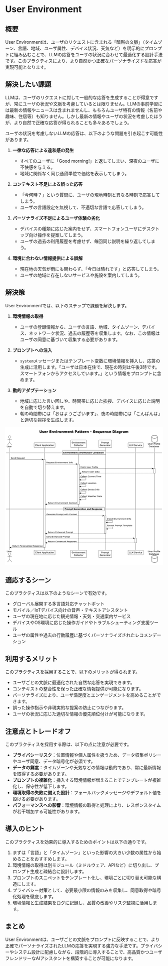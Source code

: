 # User Environment

## 概要

User Environmentは、ユーザのリクエストに含まれる「暗黙の文脈」（タイムゾーン、言語、地域、ユーザ属性、デバイス状況、天気など）を明示的にプロンプトに組み込むことで、LLMの応答をユーザの状況に合わせて最適化する設計手法です。このプラクティスにより、より自然かつ正確なパーソナライズドな応答が実現可能となります。

## 解決したい課題

LLMは、ユーザのリクエストに対して一般的な応答を生成することが得意ですが、常にユーザの状況や文脈を考慮しているとは限りません。LLMの事前学習には最新の情報やニュースは含まれませんし、もちろんユーザ特有の情報（名前や趣味、住居等）も知りません。しかし最新の情報やユーザの状況を考慮したほうが、より自然で正確な応答が得られることも多々あるでしょう。

ユーザの状況を考慮しないLLMの応答は、以下のような問題を引き起こす可能性があります。

1. **一律な応答による違和感の発生**
   - すべてのユーザに「Good morning!」と返してしまい、深夜のユーザに不快感を与える。
   - 地域に関係なく同じ通貨単位で価格を表示してしまう。

2. **コンテキスト不足による誤った応答**
   - 「今何時？」という質問に、ユーザの現地時刻と異なる時刻で応答してしまう。
   - ユーザの言語設定を無視して、不適切な言語で応答してしまう。

3. **パーソナライズ不足によるユーザ体験の劣化**
   - デバイスの種類に応じた案内をせず、スマートフォンユーザにデスクトップ向け操作を提案してしまう。
   - ユーザの過去の利用履歴を考慮せず、毎回同じ説明を繰り返してしまう。

4. **環境に合わない情報提供による誤解**
   - 現在地の天気が雨にも関わらず、「今日は晴れです」と応答してしまう。
   - ユーザの地域に存在しないサービスや施設を案内してしまう。

## 解決策

User Environmentでは、以下のステップで課題を解決します。

1. **環境情報の取得**
   - ユーザの登録情報から、ユーザの言語、地域、タイムゾーン、デバイス、ネットワーク状況、過去の履歴等を収集します。なお、この情報はユーザの同意に基づいて収集する必要があります。

2. **プロンプトへの注入**
   - `system`メッセージまたはテンプレート変数に環境情報を挿入し、応答の生成に活用します。「ユーザは日本在住で、現在の時刻は午後3時です。スマートフォンからアクセスしています。」という情報をプロンプトに含めます。

3. **動的アダプテーション**
   - 地域に応じた言い回しや、時間帯に応じた挨拶、デバイスに応じた説明を自動で切り替えます。
   - 朝の時間帯には「おはようございます」、夜の時間帯には「こんばんは」と適切な挨拶を生成します。

![img](uml/images/user_environment_pattern_sequence.png)

## 適応するシーン

このプラクティスは以下のようなシーンで有効です。

- グローバル展開する多言語対応チャットボット
- モバイル／IoTデバイス向けの音声・テキストアシスタント
- ユーザの現在地に応じた観光情報・天気・交通案内サービス
- デバイスやOS環境に応じた操作ガイドやトラブルシューティング支援ツール
- ユーザの属性や過去の行動履歴に基づくパーソナライズされたレコメンデーション

## 利用するメリット

このプラクティスを採用することで、以下のメリットが得られます。

- ユーザごとの文脈に最適化された自然な応答を実現できます。
- コンテキストの整合性を保った正確な情報提供が可能になります。
- パーソナライズにより、ユーザ満足度とエンゲージメントを高めることができます。
- 誤った操作指示や非現実的な提案の防止につながります。
- ユーザの状況に応じた適切な情報の優先順位付けが可能になります。

## 注意点とトレードオフ

このプラクティスを採用する際は、以下の点に注意が必要です。

- **プライバシーリスク**：位置情報や個人属性を扱うため、データ収集ポリシーやユーザ同意、データ暗号化が必須です。
- **データの鮮度**：タイムゾーンや天気などの情報は動的であり、常に最新情報を取得する必要があります。
- **プロンプトの複雑化**：挿入する環境情報が増えることでテンプレートが複雑化し、保守性が低下します。
- **環境取得の失敗に備えた設計**：フォールバックメッセージやデフォルト値を設ける必要があります。
- **パフォーマンスへの影響**：環境情報の取得と処理により、レスポンスタイムが若干増加する可能性があります。

## 導入のヒント

このプラクティスを効果的に導入するためのポイントは以下の通りです。

1. まずは「言語」と「タイムゾーン」といった影響の大きい少数の属性から始めることをおすすめします。
2. 環境情報の取得は別モジュール（ミドルウェア、APIなど）に切り出し、プロンプト生成と疎結合に設計します。
3. プロンプトのスニペットをテンプレート化し、環境ごとに切り替え可能な構造にします。
4. プライバシー対策として、必要最小限の情報のみを収集し、同意取得や暗号化処理を徹底します。
5. 環境情報と生成結果をログに記録し、品質の改善やリスク監視に活用します。

## まとめ

User Environmentは、ユーザごとの文脈をプロンプトに反映することで、より正確でパーソナライズされたLLMの応答を実現する強力な手法です。プライバシーやシステム設計に配慮しながら、段階的に導入することで、高品質かつユーザフレンドリーなAIアシスタントを構築することが可能になります。
